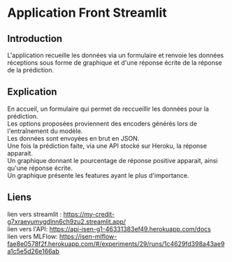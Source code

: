 # Application Front Streamlit

## Introduction
L'application recueille les données via un formulaire et renvoie les données réceptions sous forme de graphique et d'une réponse écrite de la réponse de la prédiction. 

## Explication
En accueil, un formulaire qui permet de reccueillir les données pour la prédiction. <br>
Les options proposées proviennent des encoders générés lors de l'entraînement du modèle. <br>
Les données sont envoyées en brut en JSON. <br>
Une fois la prédiction faite, via une API stocké sur Heroku, la réponse apparait. <br>
Un graphique donnant le pourcentage de réponse positive apparait, ainsi qu'une réponse écrite. <br>
Un graphique présente les features ayant le plus d'importance.

## Liens
lien vers streamlit : https://my-credit-g7xraeyumygdlnn6ch9zu2.streamlit.app/ <br>
lien vers l'API: https://api-isen-g1-46331383ef49.herokuapp.com/docs <br>
lien vers MLFlow: https://isen-mlflow-fae8e0578f2f.herokuapp.com/#/experiments/29/runs/1c4629fd398a43ae9a1c5e5d26e166ab